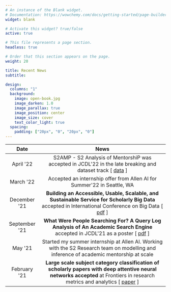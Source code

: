 ```yaml
---
# An instance of the Blank widget.
# Documentation: https://wowchemy.com/docs/getting-started/page-builder/
widget: blank

# Activate this widget? true/false
active: true

# This file represents a page section.
headless: true

# Order that this section appears on the page.
weight: 20

title: Recent News
subtitle:

design:
  columns: "1"
  background:
    image: open-book.jpg
    image_darken: 1.0
    image_parallax: true
    image_position: center
    image_size: cover
    text_color_light: true
  spacing:
    padding: ["20px", "0", "20px", "0"]
---
```

|     Date      |                                                                                                                                                   News                                                                                                                                                   |
|:-------------:|:--------------------------------------------------------------------------------------------------------------------------------------------------------------------------------------------------------------------------------------------------------------------------------------------------------:|
|   April '22   |                                                                            S2AMP - S2 Analysis of MentorshiP was accepted in JCDL'22 in the late breaking and dataset track [ [data](https://github.com/allenai/S2AMP-data) ]                                                                            |
|   March '22   |                                                                                                                 Accepted an internship offer from Allen AI for Summer'22 in Seattle, WA                                                                                                                  |
| December '21  |                                 **Building an Accessible, Usable, Scalable, and Sustainable Service for Scholarly Big Data** accepted in International Conference on Big Data [ [pdf](https://www.cs.odu.edu/~jwu/downloads/pubs/wu-2021-bigdata/wu-2021-bigdata.pdf) ]                                  |
| September '21 |                                           **What Were People Searching For? A Query Log Analysis of An Academic Search Engine** accepted in JCDL'21 as a poster [ [pdf](https://www.cs.odu.edu/~jwu/downloads/pubs/rohatgi-2021-jcdl/rohatgi-2021-jcdl.pdf) ]                                            |
|    May '21    |                                                                                  Started my summer internship at Allen AI. Working with the S2 Research team on modelling and inference of academic mentorship at scale                                                                                  |
| February '21  |                             **Large scale subject category classification of scholarly papers with deep attentive neural networks accepted** at Frontiers in research metrics and analytics [ [paper](https://www.frontiersin.org/articles/10.3389/frma.2020.600382/full) ]                              |

[//]: # (add about bill graduating and congratulating him)
